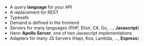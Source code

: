 * A query **language** for your API
* A replacement for REST
* Typesafe
* Demand is defined in the frontend
* Servers for many languages (PHP, Elixir, C#, Go, ..., **Javascript**)
* Here: **Apollo Server**, one of two Javascript implementations
* Adapters for many JS Servers (Hapi, Koa, Lambda, ..., **Express**)
